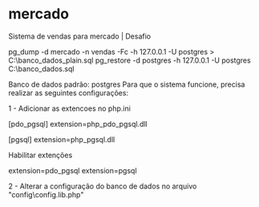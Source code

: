 # mercado
Sistema de vendas para mercado |  Desafio

pg_dump -d mercado -n vendas -Fc -h 127.0.0.1  -U postgres  >  C:\banco_dados_plain.sql
pg_restore -d postgres -h 127.0.0.1 -U postgres C:\banco_dados.sql

Banco de dados padrão: postgres
Para que o sistema funcione, precisa realizar as seguintes configurações:

1 - Adicionar as extencoes no php.ini

[pdo_pgsql]
extension=php_pdo_pgsql.dll

[pgsql]
extension=php_pgsql.dll

Habilitar extenções

extension=pdo_pgsql
extension=pgsql


2 - Alterar a configuração do banco de dados no arquivo "config\config.lib.php" 

